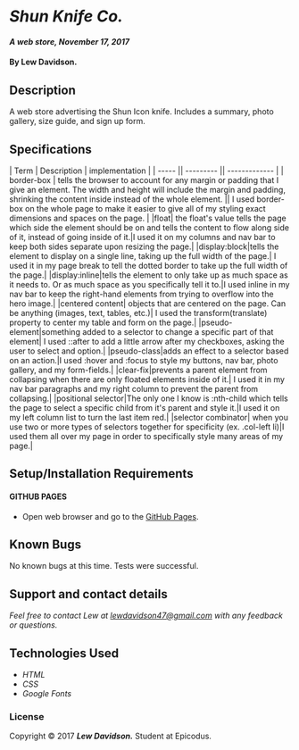 # _Shun Knife Co._

#### _A web store, November 17, 2017_

#### By Lew Davidson.

## Description

A web store advertising the Shun Icon knife. Includes a summary, photo gallery, size guide, and sign up form.

## Specifications
| Term | Description | implementation |
| ----- || --------- || ------------- |
| border-box | tells the browser to account for any margin or padding that I give an element. The width and height will include the margin and padding, shrinking the content inside instead of the whole element. || I used border-box on the whole page to make it easier to give all of my styling exact dimensions and spaces on the page. |
|float| the float's value tells the page which side the element should be on and tells the content to flow along side of it, instead of going inside of it.|I used it on my columns and nav bar to keep both sides separate upon resizing the page.|
|display:block|tells the element to display on a single line, taking up the full width of the page.| I used it in my page break to tell the dotted border to take up the full width of the page.|
|display:inline|tells the element to only take up as much space as it needs to. Or as much space as you specifically tell it to.|I used inline in my nav bar to keep the right-hand elements from trying to overflow into the hero image.|
|centered content| objects that are centered on the page. Can be anything (images, text, tables, etc.)| I used the transform(translate) property to center my table and form on the page.|
|pseudo-element|something added to a selector to change a specific part of that element| I used ::after to add a little arrow after my checkboxes, asking the user to select and option.|
|pseudo-class|adds an effect to a selector based on an action.|I used :hover and :focus to style my buttons, nav bar, photo gallery, and my form-fields.|
|clear-fix|prevents a parent element from collapsing when there are only floated elements inside of it.| I used it in my nav bar paragraphs and my right column to prevent the parent from collapsing.|
|positional selector|The only one I know is :nth-child which tells the page to select a specific child from it's parent and style it.|I used it on my left column list to turn the last item red.|
|selector combinator| when you use two or more types of selectors together for specificity (ex. .col-left li)|I used them all over my page in order to specifically style many areas of my page.|

## Setup/Installation Requirements

#### GITHUB PAGES
* Open web browser and go to the [GitHub Pages][4].

[4]: https://lewdavidson.github.io/shun-knives/index.html "GitHub Pages"

## Known Bugs

No known bugs at this time.
Tests were successful.

## Support and contact details

_Feel free to contact Lew at lewdavidson47@gmail.com with any feedback or questions._

## Technologies Used

* _HTML_
* _CSS_
* _Google Fonts_

### License

Copyright &copy; 2017 **_Lew Davidson._** Student at Epicodus.
